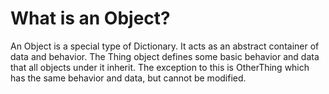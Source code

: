 What is an Object?
==================

An Object is a special type of Dictionary. It acts as an abstract container of data and behavior. The Thing object defines some basic behavior and data that all objects under it inherit. The exception to this is OtherThing which has the same behavior and data, but cannot be modified.
